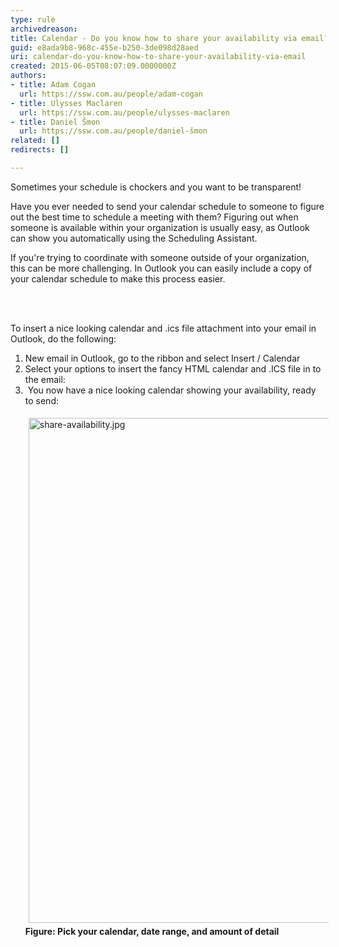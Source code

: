 ```yaml
---
type: rule
archivedreason: 
title: Calendar - Do you know how to share your availability via email?
guid: e8ada9b8-968c-455e-b250-3de098d28aed
uri: calendar-do-you-know-how-to-share-your-availability-via-email
created: 2015-06-05T08:07:09.0000000Z
authors:
- title: Adam Cogan
  url: https://ssw.com.au/people/adam-cogan
- title: Ulysses Maclaren
  url: https://ssw.com.au/people/ulysses-maclaren
- title: Daniel Šmon
  url: https://ssw.com.au/people/daniel-šmon
related: []
redirects: []

---
```



<p>​Sometimes your schedule is chockers and you want to be transparent!<br></p><p>​​Have you ever needed to send your calendar schedule to someone to figure out the best time to schedule a meeting with them? Figuring out when someone is available within your organization is usually ​easy, as Outlook can show you automatically using the Scheduling Assistant.&#160;<br></p><p>If you're trying to coordinate with someone outside of your organization, this can be mo​re challenging. In Outlook you can easily include a copy of your calendar schedule to make this process easier.<br></p>
<br><excerpt class='endintro'></excerpt><br>
<p>To insert a nice looking calendar and .ics file attachment into your email in Outlook, do the following&#58;</p><ol><li>New email in Outlook, go to the ribbon and select Insert / Calendar<br></li><li>​Select your options to insert the fancy HTML calendar and .ICS file in to the email&#58;</li><li>&#160;You now have a nice looking calendar showing your availability, ready to send&#58;<br><dl class="ssw15-rteElement-ImageArea"><img src="/SiteAssets/do-you-know-how-to-send-a-schedule/share-availability.jpg" alt="share-availability.jpg" style="margin&#58;5px;width&#58;808px;" /><strong>Figure&#58; Pick​​ your&#160;cale​ndar, date range, and amount of detail</strong><br></dl><br></li></ol>
​<br>


